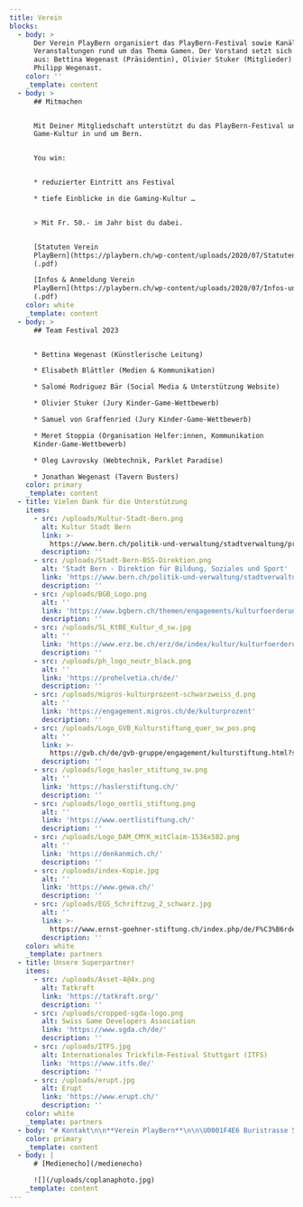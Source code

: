 ```yaml
---
title: Verein
blocks:
  - body: >
      Der Verein PlayBern organisiert das PlayBern-Festival sowie Kanäle und
      Veranstaltungen rund um das Thema Gamen. Der Vorstand setzt sich zusammen
      aus: Bettina Wegenast (Präsidentin), Olivier Stuker (Mitglieder) und
      Philipp Wegenast.
    color: ''
    _template: content
  - body: >
      ## Mitmachen


      Mit Deiner Mitgliedschaft unterstützt du das PlayBern-Festival und die
      Game-Kultur in und um Bern.


      You win:


      * reduzierter Eintritt ans Festival

      * tiefe Einblicke in die Gaming-Kultur …


      > Mit Fr. 50.- im Jahr bist du dabei.


      [Statuten Verein
      PlayBern](https://playbern.ch/wp-content/uploads/2020/07/Statuten-Verein-PlayBern.pdf)
      (.pdf)

      [Infos & Anmeldung Verein
      PlayBern](https://playbern.ch/wp-content/uploads/2020/07/Infos-und-Anmeldung-Verein-PlayBern.pdf)
      (.pdf)
    color: white
    _template: content
  - body: >
      ## Team Festival 2023


      * Bettina Wegenast (Künstlerische Leitung)

      * Elisabeth Blättler (Medien & Kommunikation)

      * Salomé Rodriguez Bär (Social Media & Unterstützung Website)

      * Olivier Stuker (Jury Kinder-Game-Wettbewerb)

      * Samuel von Graffenried (Jury Kinder-Game-Wettbewerb)

      * Meret Stoppia (Organisation Helfer:innen, Kommunikation
      Kinder-Game-Wettbewerb)

      * Oleg Lavrovsky (Webtechnik, Parklet Paradise)

      * Jonathan Wegenast (Tavern Busters)
    color: primary
    _template: content
  - title: Vielen Dank für die Unterstützung
    items:
      - src: /uploads/Kultur-Stadt-Bern.png
        alt: Kultur Stadt Bern
        link: >-
          https://www.bern.ch/politik-und-verwaltung/stadtverwaltung/prd/kultur-stadt-bern
        description: ''
      - src: /uploads/Stadt-Bern-BSS-Direktion.png
        alt: 'Stadt Bern - Direktion für Bildung, Soziales und Sport'
        link: 'https://www.bern.ch/politik-und-verwaltung/stadtverwaltung/bss'
        description: ''
      - src: /uploads/BGB_Logo.png
        alt: ''
        link: 'https://www.bgbern.ch/themen/engagements/kulturfoerderung'
        description: ''
      - src: /uploads/SL_KtBE_Kultur_d_sw.jpg
        alt: ''
        link: 'https://www.erz.be.ch/erz/de/index/kultur/kulturfoerderung.html'
        description: ''
      - src: /uploads/ph_logo_neutr_black.png
        alt: ''
        link: 'https://prohelvetia.ch/de/'
        description: ''
      - src: /uploads/migros-kulturprozent-schwarzweiss_d.png
        alt: ''
        link: 'https://engagement.migros.ch/de/kulturprozent'
        description: ''
      - src: /uploads/Logo_GVB_Kulturstiftung_quer_sw_pos.png
        alt: ''
        link: >-
          https://gvb.ch/de/gvb-gruppe/engagement/kulturstiftung.html?sliderIndex=0
        description: ''
      - src: /uploads/logo_hasler_stiftung_sw.png
        alt: ''
        link: 'https://haslerstiftung.ch/'
        description: ''
      - src: /uploads/logo_oertli_stiftung.png
        alt: ''
        link: 'https://www.oertlistiftung.ch/'
        description: ''
      - src: /uploads/Logo_DAM_CMYK_mitClaim-1536x582.png
        alt: ''
        link: 'https://denkanmich.ch/'
        description: ''
      - src: /uploads/index-Kopie.jpg
        alt: ''
        link: 'https://www.gewa.ch/'
        description: ''
      - src: /uploads/EGS_Schriftzug_2_schwarz.jpg
        alt: ''
        link: >-
          https://www.ernst-goehner-stiftung.ch/index.php/de/F%C3%B6rdert%C3%A4tigkeit/Kultur
        description: ''
    color: white
    _template: partners
  - title: Unsere Superpartner!
    items:
      - src: /uploads/Asset-4@4x.png
        alt: Tatkraft
        link: 'https://tatkraft.org/'
        description: ''
      - src: /uploads/cropped-sgda-logo.png
        alt: Swiss Game Developers Association
        link: 'https://www.sgda.ch/de/'
        description: ''
      - src: /uploads/ITFS.jpg
        alt: Internationales Trickfilm-Festival Stuttgart (ITFS)
        link: 'https://www.itfs.de/'
        description: ''
      - src: /uploads/erupt.jpg
        alt: Erupt
        link: 'https://www.erupt.ch/'
        description: ''
    color: white
    _template: partners
  - body: "# Kontakt\n\n**Verein PlayBern**\n\n\U0001F4E6 Buristrasse 53, 3006 Bern\n\n\U0001F4E8 [info@playbern.ch](mailto:info@playbern.ch \"E-mail\")\n\n**[Programm & Produktion](mailto:info@playbern.ch)**\n\n* [Bettina Wegenast](mailto:bettina@playbern.ch \"E-mail\")\n\n**Medien & Kommunikation**\n\n* [Vera Stierli](mailto:vera.playbern@gmail.com \"E-mail\")\n* [Saphir Ben Dakon](saphir.bendakon@bluewin.ch \"E-mail\")\n\n**Organisation Verein**\n\n* [Philipp Wegenast](mailto:info@playbern.ch \"E-mail\")\n\n**Organisation Helfer:innen**\n\n* [Meret Stoppia](mailto:mstoppia@gmx.ch \"E-mail\")\n\n**Technik**\n\n* [Oleg Lavrovsky](mailto:oleg@datalets.ch \"E-mail\")\n* [Ibrahim Halil-Kuray](https://github.com/Halil-Kuray/)\n"
    color: primary
    _template: content
  - body: |
      # [Medienecho](/medienecho)

      ![](/uploads/coplanaphoto.jpg)
    _template: content
---
```




























































